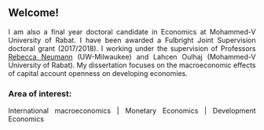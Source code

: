 <style>body {text-align: justify}</style>

## Welcome!
I am also a final year doctoral candidate in Economics at Mohammed-V University of Rabat. I have been awarded a Fulbright Joint Supervision doctoral grant (2017/2018). I working under the supervision of Professors [Rebecca Neumann](https://uwm.edu/economics/people/neumann-rebecca/) (UW-Milwaukee) and Lahcen Oulhaj (Mohammed-V University of Rabat). My dissertation focuses on the macroeconomic effects of capital account openness on developing economies.

### **Area of interest**:
International macroeconomics | Monetary Economics | Development Economics

